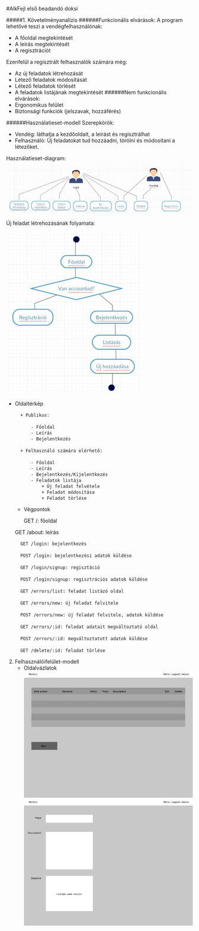 #AlkFejl első beadandó doksi

#####1. Követelményanalízis
######Funkcionális elvárások:
A program lehetővé teszi a vendégfelhasználónak:
- A főoldal megtekintését
- A leírás megtekintését
- A regisztrációt

Ezenfelül a regisztrált felhasználók számára még:
- Az új feladatok létrehozását
- Létező feladatok módosítását
- Létező feladatok törlését
- A feladatok listájának megtekintését
######Nem funkcionális elvárások:
- Ergonomikus felület
- Biztonsági funkciók (jelszavak, hozzáférés)

######Használatieset-modell
Szerepkörök:
- Vendég: láthatja a kezdőoldalt, a leírást és regisztrálhat
- Felhasználó: Új feladatokat tud hozzáadni, törölni és módosítani a létezőket.

Használatieset-diagram:
![alt text](https://raw.githubusercontent.com/pamuaai/beadando/master/usecase.JPG "Use cases")

Új feladat létrehozásának folyamata:

![alt text](https://raw.githubusercontent.com/pamuaai/beadando/master/newUml.JPG "UML diagram for creating new entry")

- Oldaltérkép
    
		+ Publikus:
        
			- Főoldal
			- Leírás
			- Bejelentkezés
	  
		+ Felhasználó számára elérhető:
        
			- Főoldal
			- Leírás
			- Bejelentkezés/Kijelentkezés
			- Feladatok listája
				+ Új feladat felvétele
				+ Feladat módosítása
				+ Feladat törlése

    - Végpontok
    
        GET /: főoldal
		
	GET /about: leírás
        
        GET /login: bejelentkezés
        
        POST /login: bejelentkezési adatok küldése
        
        GET /login/signup: regisztáció
        
        POST /login/signup: regisztrációs adatok küldése
        
        GET /errors/list: feladat listázó oldal
        
        GET /errors/new: új feladat felvitele
        
        POST /errors/new: új feladat felvitele, adatok küldése
        
        GET /errors/:id: feladat adatait megváltoztató oldal
        
        POST /errors/:id: megváltoztatott adatok küldése
        
        GET /delete/:id: feladat törlése

2. Felhasználóifelület-modell
    - Oldalvázlatok
    ![Feladatok listázása](https://raw.githubusercontent.com/pamuaai/beadando/master/listDesign.jpg)
    ![Új feladat felvétele](https://github.com/pamuaai/beadando/blob/master/newDesign.jpg?raw=true)
